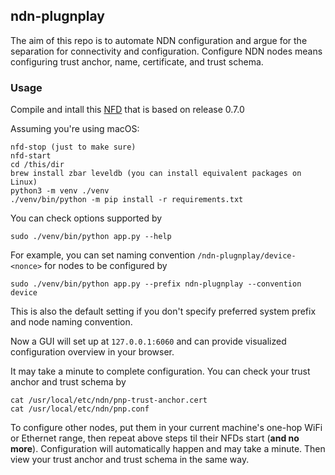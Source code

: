 ## **ndn-plugnplay**

The aim of this repo is to automate NDN configuration and argue for the separation for connectivity and configuration.
Configure NDN nodes means configuring trust anchor, name, certificate, and trust schema.

### **Usage**

Compile and intall this [NFD](https://github.com/tianyuan129/NFD-plugnplay/tree/pnp) that is based on release 0.7.0

Assuming you're using macOS:
```
nfd-stop (just to make sure)
nfd-start
cd /this/dir
brew install zbar leveldb (you can install equivalent packages on Linux)
python3 -m venv ./venv
./venv/bin/python -m pip install -r requirements.txt
```

You can check options supported by
```
sudo ./venv/bin/python app.py --help
```

For example, you can set naming convention ``/ndn-plugnplay/device-<nonce>`` for nodes to be configured by
```
sudo ./venv/bin/python app.py --prefix ndn-plugnplay --convention device
```
This is also the default setting if you don't specify preferred system prefix and node naming convention.

Now a GUI will set up at ``127.0.0.1:6060`` and can provide visualized configuration overview in your browser.

It may take a minute to complete configuration.
You can check your trust anchor and trust schema by

```
cat /usr/local/etc/ndn/pnp-trust-anchor.cert
cat /usr/local/etc/ndn/pnp.conf 
```

To configure other nodes, put them in your current machine's one-hop WiFi or Ethernet range, then repeat above steps til their NFDs start (**and no more**).
Configuration will automatically happen and may take a minute.
Then view your trust anchor and trust schema in the same way.
